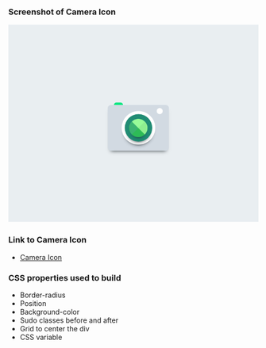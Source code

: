 ### Screenshot of Camera Icon
![Camera Icon](https://github.com/Pankaj-SinghR/CSS-Projects/blob/main/Camera-Icon/Screenshot_1.png)

### Link to Camera Icon 
- [Camera Icon](https://pankaj-singhr.github.io/CSS-Projects/Camera-Icon/)

### CSS properties used to build
- Border-radius
- Position
- Background-color
- Sudo classes before and after
- Grid to center the div
- CSS variable 
